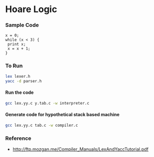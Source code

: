 # Hoare Logic

### Sample Code
```
x = 0;
while (x < 3) {
 print x;
 x = x + 1;
} 
```

### To Run
```bash
lex lexer.h
yacc -d parser.h
```
#### Run the code
```bash
gcc lex.yy.c y.tab.c -w interpreter.c
```

#### Generate code for hypothetical stack based machine
```bash
gcc lex.yy.c tab.c -w compiler.c
```

### Reference
* http://ftp.mozgan.me/Compiler_Manuals/LexAndYaccTutorial.pdf
